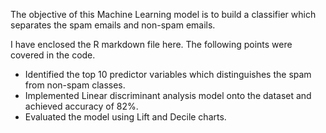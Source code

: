 The objective of this Machine Learning model is to build a classifier which separates the spam emails and non-spam emails. 

I have enclosed the R markdown file here. The following points were covered in the code.

- Identified the top 10 predictor variables which distinguishes the spam from non-spam classes.
- Implemented Linear discriminant analysis model onto the dataset and achieved accuracy of 82%.
- Evaluated the model using Lift and Decile charts.
